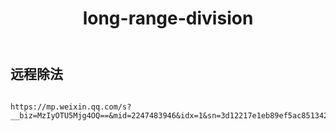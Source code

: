 ﻿---
layout: default
title: long-range-division
---
## 远程除法
```

https://mp.weixin.qq.com/s?__biz=MzIyOTU5Mjg4OQ==&mid=2247483946&idx=1&sn=3d12217e1eb89ef5ac8513422cc7eee5&chksm=e841187cdf36916ad0364a6b51d127fa655d170cae786467d43e4d155679fc23e6d5d755b32e&mpshare=1&scene=23&srcid=0521CVAerjtkAgqUFvf2SB9D#rd

```
